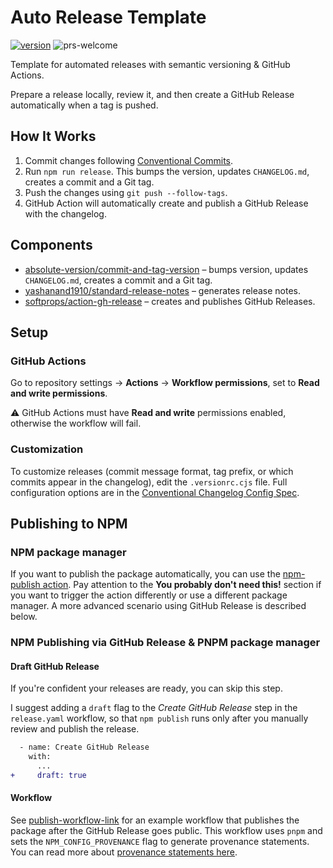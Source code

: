 # Auto Release Template

[![version][version-img]][version-href]
![prs-welcome][prs-welcome-img]

Template for automated releases with semantic versioning & GitHub Actions.

Prepare a release locally, review it, and then create a GitHub Release automatically when a tag is pushed.

## How It Works

1. Commit changes following [Conventional Commits][conventional-commits-link].
1. Run `npm run release`. This bumps the version, updates `CHANGELOG.md`, creates a commit and a Git tag.
1. Push the changes using `git push --follow-tags`.
1. GitHub Action will automatically create and publish a GitHub Release with the changelog.

## Components

- [absolute-version/commit-and-tag-version][commit-and-tag-version-link] – bumps version, updates `CHANGELOG.md`, creates a commit and a Git tag.
- [yashanand1910/standard-release-notes][standard-release-notes-link] – generates release notes.
- [softprops/action-gh-release][action-gh-release-link] – creates and publishes GitHub Releases.

## Setup

### GitHub Actions

Go to repository settings → **Actions** → **Workflow permissions**, set to **Read and write permissions**.

⚠️ GitHub Actions must have **Read and write** permissions enabled, otherwise the workflow will fail.

### Customization

To customize releases (commit message format, tag prefix, or which commits appear in the changelog), edit the `.versionrc.cjs` file. Full configuration options are in the [Conventional Changelog Config Spec][conventional-changelog-spec-link].

## Publishing to NPM

### NPM package manager

If you want to publish the package automatically, you can use the [npm-publish action][npm-publish-action-link]. Pay attention to the **You probably don't need this!** section if you want to trigger the action differently or use a different package manager. A more advanced scenario using GitHub Release is described below.

### NPM Publishing via GitHub Release & PNPM package manager

#### Draft GitHub Release

If you're confident your releases are ready, you can skip this step.

I suggest adding a `draft` flag to the *Create GitHub Release* step in the `release.yaml` workflow, so that `npm publish` runs only after you manually review and publish the release.

```diff
  - name: Create GitHub Release
    with:
      ...
+     draft: true
```

#### Workflow

See [publish-workflow-link] for an example workflow that publishes the package after the GitHub Release goes public. This workflow uses `pnpm` and sets the `NPM_CONFIG_PROVENANCE` flag to generate provenance statements. You can read more about [provenance statements here][npm-provenance-link].

<!-- Badges -->
[version-img]: https://img.shields.io/github/tag/VChet/auto-release-template?label=version&style=flat-square
[version-href]: https://github.com/VChet/auto-release-template/releases
[prs-welcome-img]: https://img.shields.io/badge/PRs-welcome-brightgreen?style=flat-square
<!-- Links -->
[conventional-commits-link]: https://www.conventionalcommits.org/en/v1.0.0
[commit-and-tag-version-link]: https://github.com/absolute-version/commit-and-tag-version
[standard-release-notes-link]: https://github.com/yashanand1910/standard-release-notes
[action-gh-release-link]: https://github.com/softprops/action-gh-release
[conventional-changelog-spec-link]: https://github.com/conventional-changelog/conventional-changelog-config-spec/blob/master/versions/2.2.0/README.md
[npm-publish-action-link]: https://github.com/marketplace/actions/npm-publish
[publish-workflow-link]: ./examples/publish.example.yaml
[npm-provenance-link]: https://docs.npmjs.com/generating-provenance-statements
